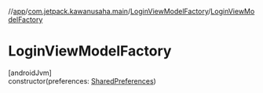 //[app](../../../index.md)/[com.jetpack.kawanusaha.main](../index.md)/[LoginViewModelFactory](index.md)/[LoginViewModelFactory](-login-view-model-factory.md)

# LoginViewModelFactory

[androidJvm]\
constructor(preferences: [SharedPreferences](https://developer.android.com/reference/kotlin/android/content/SharedPreferences.html))
